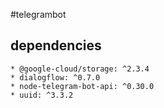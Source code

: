 #telegrambot

## dependencies
```
* @google-cloud/storage: ^2.3.4
* dialogflow: ^0.7.0
* node-telegram-bot-api: ^0.30.0
* uuid: ^3.3.2
```